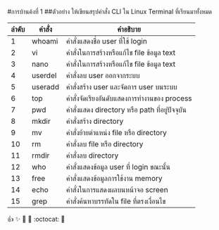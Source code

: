 #การบ้านค้งที่ 1
##ตัวอย่าง
ให้เขียนสรุปคำสั่ง CLI ใน Linux Terminal ที่เรียนมาทั้งหมด

 ลำดับ | คำสั่ง    |คำอธิบาย
 -----|---------|------
 1    | whoami  |คำสั่งแสดงชื่อ user ที่ใช้ login
 2    | vi      |คำสั่งในการสร้างหรือแก้ไข file ข้อมูล text
 3    | nano    |คำสั่งในการสร้างหรือแก้ไข file ข้อมูล text
 4    | userdel |คำสั่งลบ user ออกจากระบบ
 5    | useradd |คำสั่งสร้าง user และจัดการ user บนระบบ
 6    | top     |คำสั่งจัดเรียงอันดับแสดงการทำงานของ process
 7    | pwd     |คำสั่งแสดง directory หรือ path ที่อยู่ปัจจุบัน
 8    | mkdir   |คำสั่งสร้าง directory
 9    | mv      |คำสั่งย้ายตำแหน่ง file หรือ directory
 10   | rm      |คำสั่งลบ file หรือ directory
 11   | rmdir   |คำสั่งลบ directory
 12   | who     |คำสั่งแสดงข้อมูล user ที่ login ขณะนั้น
 13   | free    |คำสั่งแสดงข้อมูลการใช้งาน memory
 14   | echo    |คำสั่งในการแสดงผลบนหน้าจอ screen
 15   | grep    |คำสั่งค้นหาบรรทัดใน file ที่ตรงเงื่อนไข

:+1: :sparkles: :metal: :rocket: :octocat: :tada:
